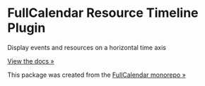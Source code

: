 
# FullCalendar Resource Timeline Plugin

Display events and resources on a horizontal time axis

[View the docs &raquo;](https://fullcalendar.io/docs/timeline-view)

This package was created from the [FullCalendar monorepo &raquo;](https://github.com/fullcalendar/fullcalendar-scheduler)
